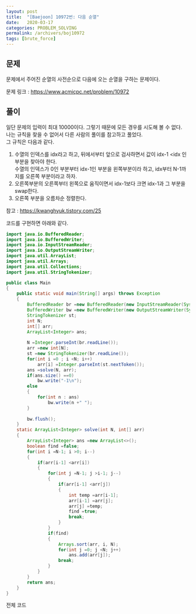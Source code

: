 ```yaml
---
layout: post
title:  "[Baejoon] 10972번: 다음 순열"
date:   2020-03-17
categories: PROBLEM_SOLVING
permalink: /archivers/boj10972
tags: [brute_force]
---
```


## 문제

문제에서 주어진 순열의 사전순으로 다음에 오는 순열을 구하는 문제이다.

문제 링크 : <https://www.acmicpc.net/problem/10972>   

## 풀이
일단 문제의 입력이 최대 10000이다. 그렇기 때문에 모든 경우를 시도해 볼 수 없다.   
나는 규칙을 찾을 수 없어서 다른 사람의 풀이를 참고하고 풀었다.   
그 규칙은 다음과 같다.

1. 수열의 인덱스를 idx라고 하고, 뒤에서부터 앞으로 검사하면서 값이 idx-1 <idx 인 부분을
찾아야 한다.   
수열의 인덱스가 0인 부분부터 idx-1인 부분을 왼쪽부분이라 하고,
idx부터 N-1까지를 오른쪽 부분이라고 하자.   
2. 오른쪽부분의 오른쪽부터 왼쪽으로 움직이면서 idx-1보다 크면 idx-1과 그 부분을
swap한다.   
3. 오른쪽 부분을 오름차순 정렬한다.   

참고 : <https://kwanghyuk.tistory.com/25>

코드를 구현하면 아래와 같다.   

~~~java
import java.io.BufferedReader;
import java.io.BufferedWriter;
import java.io.InputStreamReader;
import java.io.OutputStreamWriter;
import java.util.ArrayList;
import java.util.Arrays;
import java.util.Collections;
import java.util.StringTokenizer;

public class Main
{
	public static void main(String[] args) throws Exception
	{
		BufferedReader br =new BufferedReader(new InputStreamReader(System.in));
		BufferedWriter bw =new BufferedWriter(new OutputStreamWriter(System.out));
		StringTokenizer st;
		int N;
		int[] arr;
		ArrayList<Integer> ans;
	
		N =Integer.parseInt(br.readLine());
		arr =new int[N];
		st =new StringTokenizer(br.readLine());
		for(int i =0 ; i <N; i++)
			arr[i] =Integer.parseInt(st.nextToken());
		ans =solve(N, arr);
		if(ans.size() ==0)
			bw.write("-1\n");
		else
		{
			for(int n : ans)
				bw.write(n +" ");
		}
		
		bw.flush();
	}
	static ArrayList<Integer> solve(int N, int[] arr)
	{
		ArrayList<Integer> ans =new ArrayList<>();
		boolean find =false;
		for(int i =N-1; i >0; i--)
		{
			if(arr[i-1] <arr[i])
			{
				for(int j =N-1; j >i-1; j--)
				{
					if(arr[i-1] <arr[j])
					{
						int temp =arr[i-1];
						arr[i-1] =arr[j];
						arr[j] =temp;
						find =true;
						break;
					}
				}
				if(find)
				{
					Arrays.sort(arr, i, N);
					for(int j =0; j <N; j++)
						ans.add(arr[j]);
					break;
				}
			}
		}
		return ans;
	}
}
~~~

전체 코드

